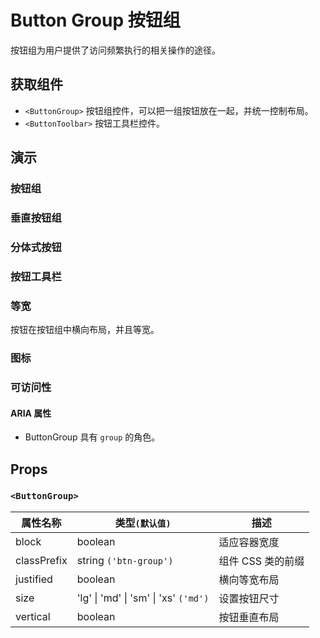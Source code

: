 # Button Group 按钮组

按钮组为用户提供了访问频繁执行的相关操作的途径。

## 获取组件

<!--{include:<import-guide>}-->

- `<ButtonGroup>` 按钮组控件，可以把一组按钮放在一起，并统一控制布局。
- `<ButtonToolbar>` 按钮工具栏控件。

## 演示

### 按钮组

<!--{include:`group.md`}-->

### 垂直按钮组

<!--{include:`vertical.md`}-->

### 分体式按钮

<!--{include:`split-button.md`}-->

### 按钮工具栏

<!--{include:`toolbar.md`}-->

### 等宽

按钮在按钮组中横向布局，并且等宽。

<!--{include:`justified.md`}-->

### 图标

<!--{include:`icon-group.md`}-->

### 可访问性

#### ARIA 属性

- ButtonGroup 具有 `group` 的角色。

## Props

### `<ButtonGroup>`

| 属性名称    | 类型`(默认值)`                        | 描述              |
| ----------- | ------------------------------------- | ----------------- |
| block       | boolean                               | 适应容器宽度      |
| classPrefix | string `('btn-group')`                | 组件 CSS 类的前缀 |
| justified   | boolean                               | 横向等宽布局      |
| size        | 'lg' \| 'md' \| 'sm' \| 'xs' `('md')` | 设置按钮尺寸      |
| vertical    | boolean                               | 按钮垂直布局      |
